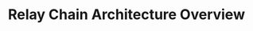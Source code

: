 ---
id: relay-chain
title: Relay Chain Architecture Overview
sidebar_label: Relay Chain Architecture Overview
description: Learn the role of the relay chain, and how it registers and validates parachains.
---